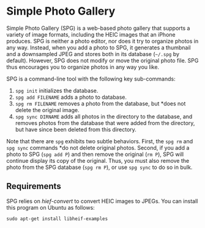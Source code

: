 Simple Photo Gallery
====================

Simple Photo Gallery (SPG) is a web-based photo gallery that supports a variety
of image formats, including the HEIC images that an iPhone produces. SPG is
neither a photo editor, nor does it try to organize photos in any way. Instead,
when you add a photo to SPG, it generates a thumbnail and a downsampled JPEG
and stores both in its database (`~/.spg` by default). However, SPG does not
modify or move the original photo file. SPG thus encourages you to organize
photos in any way you like.

SPG is a command-line tool with the following key sub-commands:

1. `spg init` initializes the database.
2. `spg add FILENAME` adds a photo to database.
3. `spg rm FILENAME` removes a photo from the database, but *does not
  delete the original image.
4. `spg sync DIRNAME` adds all photos in the directory to the database, and
   removes photos from the database that were added from the directory, but
   have since been deleted from this directory.

Note that there are `spg` exhibits two subtle behaviors. First, the
`spg rm` and `spg sync` commands *do not delete original photos. Second,
if you add a photo to SPG (`spg add P`) and then remove the original (`rm P`),
SPG will continue display its copy of the original. Thus, you must
also remove the photo from the SPG database (`spg rm P`), or use `spg sync`
to do so in bulk.

Requirements
------------

SPG relies on *hief-convert* to convert HEIC images to JPEGs. You can install
this program on Ubuntu as follows:

```
sudo apt-get install libheif-examples
```
